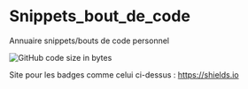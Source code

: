 # Snippets_bout_de_code
Annuaire snippets/bouts de code personnel

![GitHub code size in bytes](https://img.shields.io/github/languages/code-size/ValentinGratz/Snippets_bout_de_code)

Site pour les badges comme celui ci-dessus : https://shields.io
